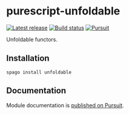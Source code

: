 # purescript-unfoldable

[![Latest release](http://img.shields.io/github/release/purescript/purescript-unfoldable.svg)](https://github.com/purescript/purescript-unfoldable/releases)
[![Build status](https://github.com/purescript/purescript-unfoldable/workflows/CI/badge.svg?branch=master)](https://github.com/purescript/purescript-unfoldable/actions?query=workflow%3ACI+branch%3Amaster)
[![Pursuit](https://pursuit.purescript.org/packages/purescript-unfoldable/badge)](https://pursuit.purescript.org/packages/purescript-unfoldable)

Unfoldable functors.

## Installation

```
spago install unfoldable
```

## Documentation

Module documentation is [published on Pursuit](http://pursuit.purescript.org/packages/purescript-unfoldable).
